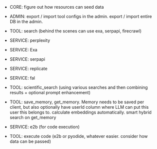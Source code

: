 - CORE: figure out how resources can seed data

- ADMIN: export / import tool configs in the admin. export / import entire DB in the admin.

- TOOL: search (behind the scenes can use exa, serpapi, firecrawl)

- SERVICE: perplexity

- SERVICE: Exa

- SERVICE: serpapi

- SERVICE: replicate

- SERVICE: fal

- TOOL: scientific_search (using various searches and then combining results + optional prompt enhancement)

- TOOL: save_memory, get_memory. Memory needs to be saved per client, but also optionally have userId column where LLM can put this user this belongs to. calculate embeddings automatically. smart hybrid search on get_memory

- SERVICE: e2b (for code execution)

- TOOL: execute code (e2b or pyodide, whatever easier. consider how data can be passed)